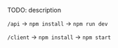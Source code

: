 TODO: description

`/api` -> `npm install` -> `npm run dev`

`/client` -> `npm install` -> `npm start`
